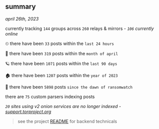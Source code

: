 
## summary
_april 26th, 2023_

currently tracking `144` groups across `260` relays & mirrors - _`106` currently online_

⏲ there have been `33` posts within the `last 24 hours`

🦈 there have been `319` posts within the `month of april`

🪐 there have been `1071` posts within the `last 90 days`

🏚 there have been `1207` posts within the `year of 2023`

🦕 there have been `5898` posts `since the dawn of ransomwatch`

there are `75` custom parsers indexing posts

_`20` sites using v2 onion services are no longer indexed - [support.torproject.org](https://support.torproject.org/onionservices/v2-deprecation/)_

> see the project [README](https://github.com/joshhighet/ransomwatch#ransomwatch--) for backend technicals
